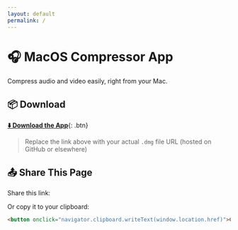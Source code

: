 ```yaml
---
layout: default
permalink: /
---
```


# 🎧 MacOS Compressor App

Compress audio and video easily, right from your Mac.

## 📦 Download

[**⬇️ Download the App**](https://yourdomain.com/yourfile.dmg){: .btn}

> Replace the link above with your actual `.dmg` file URL (hosted on GitHub or elsewhere)

## 📤 Share This Page

Share this link:  

Or copy it to your clipboard:

```html
<button onclick="navigator.clipboard.writeText(window.location.href)">Copy Page URL</button>

